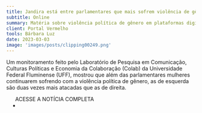 ```yaml
---
title: Jandira está entre parlamentares que mais sofrem violência de gênero
subtitle: Online
summary: Matéria sobre violência política de gênero em plataformas digitais
client: Portal Vermelho
tools: Bárbara Luz
date: 2023-03-03
image: 'images/posts/clipping00249.png'
---
```


Um monitoramento feito pelo Laboratório de Pesquisa em Comunicação, Culturas Políticas e Economia da Colaboração (Colab) da Universidade Federal Fluminense (UFF), mostrou que além das parlamentares mulheres continuarem sofrendo com a violência política de gênero, as de esquerda são duas vezes mais atacadas que as de direita.

<div class="post__share"><ul class="share__list list-reset">ACESSE A NOTÍCIA COMPLETA<li class="share__item" style="margin-left: 10px"><a class="share__link share__facebook" style="background: #fa5657" href="https://vermelho.org.br/2023/03/03/jandira-esta-entre-parlamentares-que-mais-sofrem-violencia-de-genero/" title="Link" rel="nofollow"><i class="fa-solid fa-link"></i></a></li></ul></div>
<!-- <div class="gallery-box"><div class="gallery"><img src="/clipping/images/example-1.jpg" loading="lazy" alt="Project"><img src="/clipping/images/example-2.jpg" loading="lazy" alt="Project"></div><em>Gallery / <a href="https://www.freepik.com/" target="_blank">Freepic</a></em></div> -->
